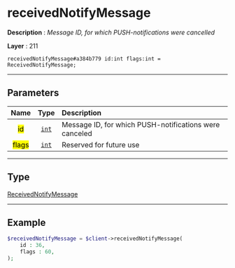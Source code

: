 # receivedNotifyMessage

**Description** : *Message ID, for which PUSH-notifications were cancelled*

**Layer** : 211

```tl
receivedNotifyMessage#a384b779 id:int flags:int = ReceivedNotifyMessage;
```

---

## Parameters

| Name | Type | Description |
| :---: | :---: | :--- |
| <mark>id</mark> | [`int`](type/int) | Message ID, for which PUSH-notifications were canceled |
| <mark>flags</mark> | [`int`](type/int) | Reserved for future use |

---

## Type

[ReceivedNotifyMessage](type/ReceivedNotifyMessage)

---

## Example

```php
$receivedNotifyMessage = $client->receivedNotifyMessage(
	id : 36,
	flags : 60,
);
```